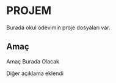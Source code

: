 # PROJEM

Burada okul ödevimin proje dosyaları var.


## Amaç

Amaç Burada Olacak

Diğer açıklama eklendi